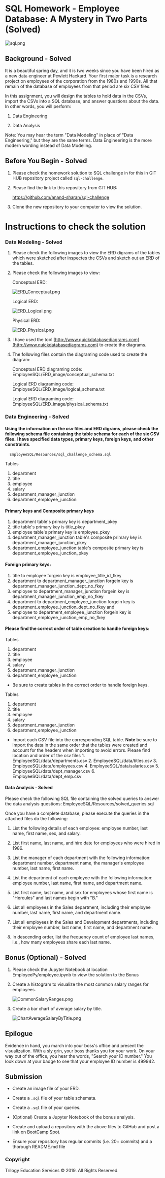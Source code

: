 # SQL Homework - Employee Database: A Mystery in Two Parts (Solved)

![sql.png](sql.png)

## Background - Solved

It is a beautiful spring day, and it is two weeks since you have been hired as a new data engineer at Pewlett Hackard. Your first major task is a research project on employees of the corporation from the 1980s and 1990s. All that remain of the database of employees from that period are six CSV files.

In this assignment, you will design the tables to hold data in the CSVs, import the CSVs into a SQL database, and answer questions about the data. In other words, you will perform:

1. Data Engineering

3. Data Analysis

Note: You may hear the term "Data Modeling" in place of "Data Engineering," but they are the same terms. Data Engineering is the more modern wording instead of Data Modeling.

## Before You Begin - Solved

1. Please check the homework solution to SQL challenge in for this in GIT HUB repository project called `sql-challenge`.

2. Please find the link to this repository from GIT HUB:

    https://github.com/anand-sharan/sql-challenge

3. Clone the new repository to your computer to view the solution.

# Instructions to check the solution

### Data Modeling - Solved

1. Please check the following images to view the ERD digrams of the tables which were sketched after inspectes the CSVs and sketch out an ERD of the tables.

2. Please check the following images to view:

    Conceptual ERD:

    ![ERD_Conceptual.png](ERD_Conceptual.png)

    Logical ERD:

    ![ERD_Logical.png](ERD_Logical.png)

    Physical ERD:

    ![ERD_Physical.png](ERD_Physical.png)

3. I have used the tool [http://www.quickdatabasediagrams.com](http://www.quickdatabasediagrams.com) to create the diagrams.

4. The following files contain the diagraming code used to create the diagram:

    Conceptual ERD diagraming code:
      EmployeeSQL/ERD_image/conceptual_schema.txt

    Logical ERD diagraming code:
      EmployeeSQL/ERD_image/logical_schema.txt

    Logical ERD diagraming code:
      EmployeeSQL/ERD_image/physical_schema.txt

### Data Engineering - Solved

#### Using the information on the csv files and ERD digrams, please check the following schema file containing the table schema for each of the six CSV files. I have specified data types, primary keys, foreign keys, and other constraints.
      EmployeeSQL/Resources/sql_challenge_schema.sql

Tables
  1. department
  2. title
  3. employee
  4. salary
  5. department_manager_junction
  6. department_employee_junction


#### Primary keys and Composite primary keys
1. department table's primary key is department_pkey
2. title table's primary key is title_pkey
3. employee table's primary key is employee_pkey
4. department_manager_junction table's composite primary key is department_manager_junction_pkey
5. department_employee_junction table's composite primary key is department_employee_junction_pkey

#### Foreign primary keys:
1. title to employee forgein key is employee_title_id_fkey
2. department to department_manager_junction forgein key is department_manager_junction_dept_no_fkey
3. employee to department_manager_junction forgein key is department_manager_junction_emp_no_fkey
4. department to department_employee_junction forgein key is department_employee_junction_dept_no_fkey and 
5. employee to department_employee_junction forgein key is department_employee_junction_emp_no_fkey

#### Please find the correct order of table creation to handle foreign keys:
Tables
  1. department
  2. title
  3. employee
  4. salary
  5. department_manager_junction
  6. department_employee_junction

* Be sure to create tables in the correct order to handle foreign keys.

Tables
  1. department
  2. title
  3. employee
  4. salary
  5. department_manager_junction
  6. department_employee_junction

* Import each CSV file into the corresponding SQL table. **Note** be sure to import the data in the same order that the tables were created and account for the headers when importing to avoid errors. Please find location and order of the csv files
      1. EmployeeSQL/data/departments.csv
      2. EmployeeSQL/data/titles.csv
      3. EmployeeSQL/data/employees.csv
      4. EmployeeSQL/data/salaries.csv
      5. EmployeeSQL/data/dept_manager.csv
      6. EmployeeSQL/data/dept_emp.csv


#### Data Analysis - Solved

Please check the following SQL file containing the solved queries to answer the data analysis questions:
      EmployeeSQL/Resources/solved_queries.sql

Once you have a complete database, please execute the queries in the attached files do the following:

1. List the following details of each employee: employee number, last name, first name, sex, and salary.

2. List first name, last name, and hire date for employees who were hired in 1986.

3. List the manager of each department with the following information: department number, department name, the manager's employee number, last name, first name.

4. List the department of each employee with the following information: employee number, last name, first name, and department name.

5. List first name, last name, and sex for employees whose first name is "Hercules" and last names begin with "B."

6. List all employees in the Sales department, including their employee number, last name, first name, and department name.

7. List all employees in the Sales and Development departments, including their employee number, last name, first name, and department name.

8. In descending order, list the frequency count of employee last names, i.e., how many employees share each last name.

## Bonus (Optional) - Solved

1. Please check the Jupyter Notebook at location EmployeePy/employee.ipynb to view the solution to the Bonus

2. Create a histogram to visualize the most common salary ranges for employees.

      ![CommonSalaryRanges.png](CommonSalaryRanges.png)

3. Create a bar chart of average salary by title.

      ![ChartAverageSalaryByTitle.png](ChartAverageSalaryByTitle.png)

## Epilogue

Evidence in hand, you march into your boss's office and present the visualization. With a sly grin, your boss thanks you for your work. On your way out of the office, you hear the words, "Search your ID number." You look down at your badge to see that your employee ID number is 499942.

## Submission

* Create an image file of your ERD.

* Create a `.sql` file of your table schemata.

* Create a `.sql` file of your queries.

* (Optional) Create a Jupyter Notebook of the bonus analysis.

* Create and upload a repository with the above files to GitHub and post a link on BootCamp Spot.

* Ensure your repository has regular commits (i.e. 20+ commits) and a thorough README.md file

### Copyright

Trilogy Education Services © 2019. All Rights Reserved.
